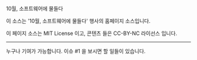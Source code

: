 10월, 소프트웨어에 물들다

이 소스는 '10월, 소프트웨어에 물들다' 행사의 홈페이지 소스입니다.

이 페이지 소스는 MIT License 이고, 콘텐츠 들은 CC-BY-NC 라이선스 입니다.

---

누구나 기여가 가능합니다. 이슈 #1 을 보시면 할 일들이 있습니다.
